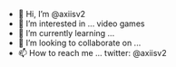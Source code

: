 - 👋 Hi, I’m @axiisv2
- 👀 I’m interested in ... video games 
- 🌱 I’m currently learning ...
- 💞️ I’m looking to collaborate on ...
- 📫 How to reach me ... twitter: @axiisv2

<!---
axiisv2/axiisv2 is a ✨ special ✨ repository because its `README.md` (this file) appears on your GitHub profile.
You can click the Preview link to take a look at your changes.
--->
